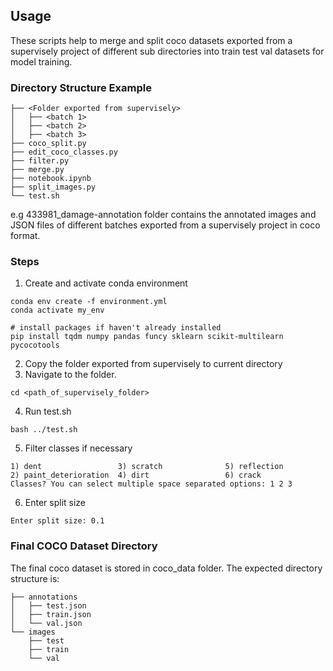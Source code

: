 ## Usage
These scripts help to merge and split coco datasets exported from a supervisely project of different sub directories into train test val datasets for model training.

### Directory Structure Example
```
├── <Folder exported from supervisely>
│   ├── <batch 1>
│   ├── <batch 2>
│   ├── <batch 3>
├── coco_split.py
├── edit_coco_classes.py
├── filter.py
├── merge.py
├── notebook.ipynb
├── split_images.py
└── test.sh
```
e.g 433981_damage-annotation folder contains the annotated images and JSON files of different batches exported from a supervisely project in coco format.

### Steps
1. Create and activate conda environment 
```
conda env create -f environment.yml
conda activate my_env

# install packages if haven't already installed 
pip install tqdm numpy pandas funcy sklearn scikit-multilearn pycocotools
```
2. Copy the folder exported from supervisely to current directory
3. Navigate to the folder.
```
cd <path_of_supervisely_folder>
```
4. Run test.sh 
```
bash ../test.sh
```

5. Filter classes if necessary
``` 
1) dent                 3) scratch              5) reflection
2) paint_deterioration  4) dirt                 6) crack
Classes? You can select multiple space separated options: 1 2 3
```

6. Enter split size
```
Enter split size: 0.1
```
### Final COCO Dataset Directory
The final coco dataset is stored in coco_data folder. The expected directory structure is:
```
├── annotations
│   ├── test.json
│   ├── train.json
│   └── val.json
└── images
    ├── test
    ├── train
    └── val
```

